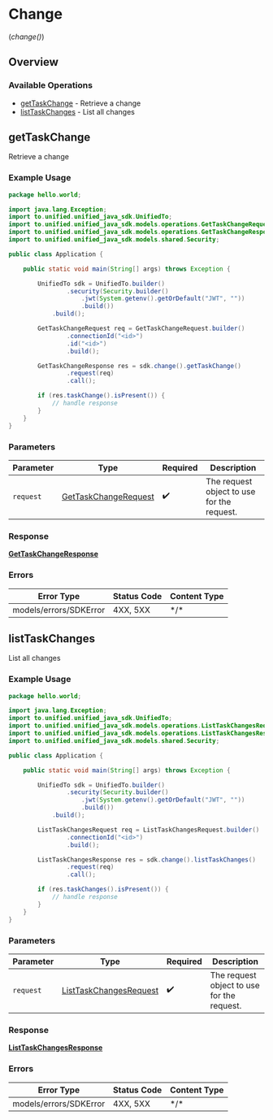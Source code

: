 # Change
(*change()*)

## Overview

### Available Operations

* [getTaskChange](#gettaskchange) - Retrieve a change
* [listTaskChanges](#listtaskchanges) - List all changes

## getTaskChange

Retrieve a change

### Example Usage

<!-- UsageSnippet language="java" operationID="getTaskChange" method="get" path="/task/{connection_id}/change/{id}" -->
```java
package hello.world;

import java.lang.Exception;
import to.unified.unified_java_sdk.UnifiedTo;
import to.unified.unified_java_sdk.models.operations.GetTaskChangeRequest;
import to.unified.unified_java_sdk.models.operations.GetTaskChangeResponse;
import to.unified.unified_java_sdk.models.shared.Security;

public class Application {

    public static void main(String[] args) throws Exception {

        UnifiedTo sdk = UnifiedTo.builder()
                .security(Security.builder()
                    .jwt(System.getenv().getOrDefault("JWT", ""))
                    .build())
            .build();

        GetTaskChangeRequest req = GetTaskChangeRequest.builder()
                .connectionId("<id>")
                .id("<id>")
                .build();

        GetTaskChangeResponse res = sdk.change().getTaskChange()
                .request(req)
                .call();

        if (res.taskChange().isPresent()) {
            // handle response
        }
    }
}
```

### Parameters

| Parameter                                                               | Type                                                                    | Required                                                                | Description                                                             |
| ----------------------------------------------------------------------- | ----------------------------------------------------------------------- | ----------------------------------------------------------------------- | ----------------------------------------------------------------------- |
| `request`                                                               | [GetTaskChangeRequest](../../models/operations/GetTaskChangeRequest.md) | :heavy_check_mark:                                                      | The request object to use for the request.                              |

### Response

**[GetTaskChangeResponse](../../models/operations/GetTaskChangeResponse.md)**

### Errors

| Error Type             | Status Code            | Content Type           |
| ---------------------- | ---------------------- | ---------------------- |
| models/errors/SDKError | 4XX, 5XX               | \*/\*                  |

## listTaskChanges

List all changes

### Example Usage

<!-- UsageSnippet language="java" operationID="listTaskChanges" method="get" path="/task/{connection_id}/change" -->
```java
package hello.world;

import java.lang.Exception;
import to.unified.unified_java_sdk.UnifiedTo;
import to.unified.unified_java_sdk.models.operations.ListTaskChangesRequest;
import to.unified.unified_java_sdk.models.operations.ListTaskChangesResponse;
import to.unified.unified_java_sdk.models.shared.Security;

public class Application {

    public static void main(String[] args) throws Exception {

        UnifiedTo sdk = UnifiedTo.builder()
                .security(Security.builder()
                    .jwt(System.getenv().getOrDefault("JWT", ""))
                    .build())
            .build();

        ListTaskChangesRequest req = ListTaskChangesRequest.builder()
                .connectionId("<id>")
                .build();

        ListTaskChangesResponse res = sdk.change().listTaskChanges()
                .request(req)
                .call();

        if (res.taskChanges().isPresent()) {
            // handle response
        }
    }
}
```

### Parameters

| Parameter                                                                   | Type                                                                        | Required                                                                    | Description                                                                 |
| --------------------------------------------------------------------------- | --------------------------------------------------------------------------- | --------------------------------------------------------------------------- | --------------------------------------------------------------------------- |
| `request`                                                                   | [ListTaskChangesRequest](../../models/operations/ListTaskChangesRequest.md) | :heavy_check_mark:                                                          | The request object to use for the request.                                  |

### Response

**[ListTaskChangesResponse](../../models/operations/ListTaskChangesResponse.md)**

### Errors

| Error Type             | Status Code            | Content Type           |
| ---------------------- | ---------------------- | ---------------------- |
| models/errors/SDKError | 4XX, 5XX               | \*/\*                  |